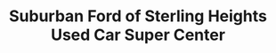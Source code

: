 ---
title: "Suburban Ford of Sterling Heights Used Car Super Center"
url: /sterling-heights/suburban-ford-of-sterling-heights-used-car-super-center/
shop: car
---